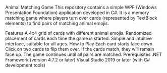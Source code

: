 Animal Matching Game
This repository contains a simple WPF (Windows Presentation Foundation) application developed in C#. It is a memory matching game where players turn over cards (represented by TextBlock elements) to find pairs of matching animal emojis.

Features
A 4x4 grid of cards with different animal emojis.
Randomized placement of cards each time the game is started.
Simple and intuitive interface, suitable for all ages.
How to Play
Each card starts face down.
Click on two cards to flip them over.
If the cards match, they will remain face up.
The game continues until all pairs are matched.
Prerequisites
.NET Framework (version 4.7.2 or later)
Visual Studio 2019 or later (with C# development tools)
